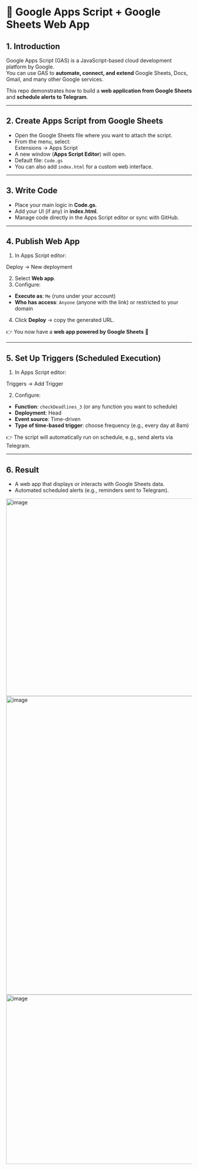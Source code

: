 # 🚀 Google Apps Script + Google Sheets Web App

## 1. Introduction
Google Apps Script (GAS) is a JavaScript-based cloud development platform by Google.  
You can use GAS to **automate, connect, and extend** Google Sheets, Docs, Gmail, and many other Google services.  

This repo demonstrates how to build a **web application from Google Sheets** and **schedule alerts to Telegram**.

---

## 2. Create Apps Script from Google Sheets
- Open the Google Sheets file where you want to attach the script.  
- From the menu, select:  
Extensions → Apps Script
- A new window (**Apps Script Editor**) will open.  
- Default file: `Code.gs`  
- You can also add `index.html` for a custom web interface.  

---

## 3. Write Code
- Place your main logic in **Code.gs**.  
- Add your UI (if any) in **index.html**.  
- Manage code directly in the Apps Script editor or sync with GitHub.  

---

## 4. Publish Web App
1. In Apps Script editor:  

Deploy → New deployment

2. Select **Web app**.  
3. Configure:  
- **Execute as**: `Me` (runs under your account)  
- **Who has access**: `Anyone` (anyone with the link) or restricted to your domain  
4. Click **Deploy** → copy the generated URL.  

👉 You now have a **web app powered by Google Sheets** 🎉  

---

## 5. Set Up Triggers (Scheduled Execution)
1. In Apps Script editor:  

Triggers → Add Trigger

2. Configure:  
- **Function**: `checkDeadlines_3` (or any function you want to schedule)  
- **Deployment**: Head  
- **Event source**: Time-driven  
- **Type of time-based trigger**: choose frequency (e.g., every day at 8am)  

👉 The script will automatically run on schedule, e.g., send alerts via Telegram.  

---

## 6. Result
- A web app that displays or interacts with Google Sheets data.  
- Automated scheduled alerts (e.g., reminders sent to Telegram).

<img width="1526" height="536" alt="image" src="https://github.com/user-attachments/assets/05f37c94-1384-46fe-863e-dbd94c3983b7" />
<img width="1516" height="810" alt="image" src="https://github.com/user-attachments/assets/68aa70cb-a71f-4a07-84e5-930bfe628c26" />
<img width="715" height="460" alt="image" src="https://github.com/user-attachments/assets/ff0c8271-4da6-4a73-804d-9023c6d23765" />

